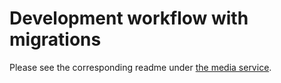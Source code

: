 # Development workflow with migrations

Please see the corresponding readme under
[the media service](../../../media/service/migrations/README.md).
